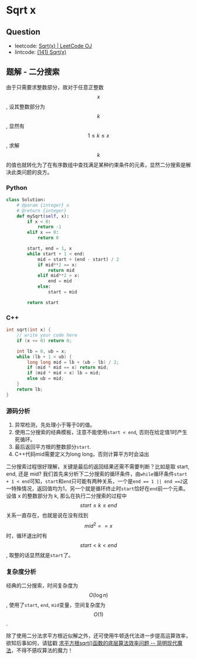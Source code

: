 # Sqrt x

## Question

- leetcode: [Sqrt(x) | LeetCode OJ](https://leetcode.com/problems/sqrtx/)
- lintcode: [(141) Sqrt(x)](http://www.lintcode.com/en/problem/sqrtx/)

## 题解 - 二分搜索

由于只需要求整数部分，故对于任意正整数 $$x$$, 设其整数部分为 $$k$$, 显然有 $$1 \leq k \leq x$$, 求解 $$k$$ 的值也就转化为了在有序数组中查找满足某种约束条件的元素，显然二分搜索是解决此类问题的良方。

### Python

```python
class Solution:
    # @param {integer} x
    # @return {integer}
    def mySqrt(self, x):
        if x < 0:
            return -1
        elif x == 0:
            return 0

        start, end = 1, x
        while start + 1 < end:
            mid = start + (end - start) / 2
            if mid**2 == x:
                return mid
            elif mid**2 > x:
                end = mid
            else:
                start = mid

        return start
```

### C++
``` c++
int sqrt(int x) {
    // write your code here
    if (x <= 0) return 0;

    int lb = 0, ub = x;
    while (lb + 1 < ub) {
        long long mid = lb + (ub - lb) / 2; 
        if (mid * mid == x) return mid; 
        if (mid * mid < x) lb = mid;
        else ub = mid;
    }
    return lb;
}

```

### 源码分析

1. 异常检测，先处理小于等于0的值。
2. 使用二分搜索的经典模板，注意不能使用`start < end`, 否则在给定值1时产生死循环。
3. 最后返回平方根的整数部分`start`.
4. C++代码mid需要定义为long long，否则计算平方时会溢出

二分搜索过程很好理解，关键是最后的返回结果还需不需要判断？比如是取 start, end, 还是 mid? 我们首先来分析下二分搜索的循环条件，由`while`循环条件`start + 1 < end`可知，`start`和`end`只可能有两种关系，一个是`end == 1 || end ==2`这一特殊情况，返回值均为1，另一个就是循环终止时`start`恰好在`end`前一个元素。设值 x 的整数部分为 k, 那么在执行二分搜索的过程中 $$ start \leq k \leq end$$ 关系一直存在，也就是说在没有找到 $$mid^2 == x$$ 时，循环退出时有 $$start < k < end$$, 取整的话显然就是`start`了。

### 复杂度分析

经典的二分搜索，时间复杂度为 $$O(\log n)$$, 使用了`start`, `end`, `mid`变量，空间复杂度为 $$O(1)$$.

除了使用二分法求平方根近似解之外，还可使用牛顿迭代法进一步提高运算效率，欲知后事如何，请猛戳 [求平方根sqrt()函数的底层算法效率问题 -- 简明现代魔法](http://www.nowamagic.net/algorithm/algorithm_EfficacyOfFunctionSqrt.php)，不得不感叹算法的魔力！
